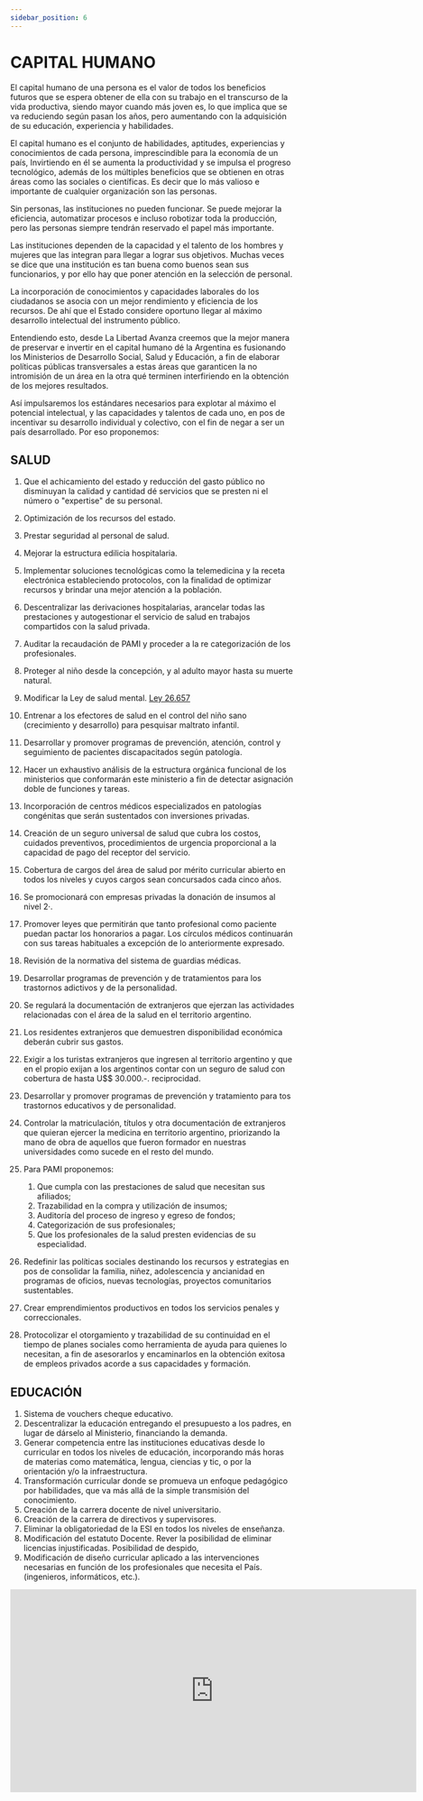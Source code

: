 ```yaml
---
sidebar_position: 6
---
```


# CAPITAL HUMANO

El capital humano de una persona es el valor de todos los beneficios futuros
que se espera obtener de ella con su trabajo en el transcurso de la vida productiva,
siendo mayor cuando más joven es, lo que implica que se va reduciendo según pasan
los años, pero aumentando con la adquisición de su educación, experiencia y
habilidades.

El capital humano es el conjunto de habilidades, aptitudes, experiencias y
conocimientos de cada persona, imprescindible para la economía de un país,
Invirtiendo en él se aumenta la productividad y se impulsa el progreso tecnológico,
además de los múltiples beneficios que se obtienen en otras áreas como las sociales
o científicas. Es decir que lo más valioso e importante de cualquier organización son
las personas.

Sin personas, las instituciones no pueden funcionar. Se puede mejorar la
eficiencia, automatizar procesos e incluso robotizar toda la producción, pero las
personas siempre tendrán reservado el papel más importante.

Las instituciones dependen de la capacidad y el talento de los hombres y
mujeres que las integran para llegar a lograr sus objetivos. Muchas veces se dice
que una institución es tan buena como buenos sean sus funcionarios, y por ello hay
que poner atención en la selección de personal.

La incorporación de conocimientos y capacidades laborales do los
ciudadanos se asocia con un mejor rendimiento y eficiencia de los recursos. De ahí
que el Estado considere oportuno llegar al máximo desarrollo intelectual del
instrumento público.

Entendiendo esto, desde La Libertad Avanza creemos que la mejor manera
de preservar e invertir en el capital humano dé la Argentina es fusionando los
Ministerios de Desarrollo Social, Salud y Educación, a fin de elaborar políticas
públicas transversales a estas áreas que garanticen la no intromisión de un área en
la otra qué terminen interfiriendo en la obtención de los mejores resultados.

Así impulsaremos los estándares necesarios para explotar al máximo el
potencial intelectual, y las capacidades y talentos de cada uno, en pos de incentivar
su desarrollo individual y colectivo, con el fin de negar a ser un país desarrollado. Por
eso proponemos:

## SALUD

1. Que el achicamiento del estado y reducción del gasto público no
   disminuyan la calidad y cantidad dé servicios que se presten ni el número
   o "expertise" de su personal.

2. Optimización de los recursos del estado.

3. Prestar seguridad al personal de salud.

4. Mejorar la estructura edilicia hospitalaria.
5. Implementar soluciones tecnológicas como la telemedicina y la receta
   electrónica estableciendo protocolos, con la finalidad de optimizar
   recursos y brindar una mejor atención a la población.

6. Descentralizar las derivaciones hospitalarias, arancelar todas las
   prestaciones y autogestionar el servicio de salud en trabajos compartidos
   con la salud privada.

7. Auditar la recaudación de PAMI y proceder a la re categorización de los
   profesionales.

8. Proteger al niño desde la concepción, y al adulto mayor hasta su muerte
   natural.

9. Modificar la Ley de salud mental. [Ley 26.657](https://www.argentina.gob.ar/normativa/nacional/ley-26657-175977/texto)

10. Entrenar a los efectores de salud en el control del niño sano (crecimiento
    y desarrollo) para pesquisar maltrato infantil.

11. Desarrollar y promover programas de prevención, atención, control y
    seguimiento de pacientes discapacitados según patología.

12. Hacer un exhaustivo análisis de la estructura orgánica funcional de los
    ministerios que conformarán este ministerio a fin de detectar asignación
    doble de funciones y tareas.

13. Incorporación de centros médicos especializados en patologías
    congénitas que serán sustentados con inversiones privadas.

14. Creación de un seguro universal de salud que cubra los costos, cuidados
    preventivos, procedimientos de urgencia proporcional a la capacidad de
    pago del receptor del servicio.

15. Cobertura de cargos del área de salud por mérito curricular abierto en
    todos los niveles y cuyos cargos sean concursados cada cinco años.
16. Se promocionará con empresas privadas la donación de insumos al nivel
    2·.

17. Promover leyes que permitirán que tanto profesional como paciente
    puedan pactar los honorarios a pagar. Los círculos médicos continuarán
    con sus tareas habituales a excepción de lo anteriormente expresado.

18. Revisión de la normativa del sistema de guardias médicas.

19. Desarrollar programas de prevención y de tratamientos para los trastornos
    adictivos y de la personalidad.

20. Se regulará la documentación de extranjeros que ejerzan las actividades
    relacionadas con el área de la salud en el territorio argentino.
21. Los residentes extranjeros que demuestren disponibilidad económica
    deberán cubrir sus gastos.

22. Exigir a los turistas extranjeros que ingresen al territorio argentino y que
    en el propio exijan a los argentinos contar con un seguro de salud con
    cobertura de hasta U$$ 30.000.-. reciprocidad.

23. Desarrollar y promover programas de prevención y tratamiento para tos
    trastornos educativos y de personalidad.

24. Controlar la matriculación, títulos y otra documentación de extranjeros que
    quieran ejercer la medicina en territorio argentino, priorizando la mano de
    obra de aquellos que fueron formador en nuestras universidades como
    sucede en el resto del mundo.

25. Para PAMI proponemos:
    1. Que cumpla con las prestaciones de salud que necesitan sus afiliados;
    2. Trazabilidad en la compra y utilización de insumos;
    3. Auditoría del proceso de ingreso y egreso de fondos;
    4. Categorización de sus profesionales;
    5. Que los profesionales de la salud presten evidencias de su
       especialidad.

26. Redefinir las políticas sociales destinando los recursos y estrategias en
    pos de consolidar la familia, niñez, adolescencia y ancianidad en
    programas de oficios, nuevas tecnologías, proyectos comunitarios
    sustentables.

27. Crear emprendimientos productivos en todos los servicios penales y
    correccionales.

28. Protocolizar el otorgamiento y trazabilidad de su continuidad en el tiempo
    de planes sociales como herramienta de ayuda para quienes lo necesitan,
    a fin de asesorarlos y encaminarlos en la obtención exitosa de empleos
    privados acorde a sus capacidades y formación.

## EDUCACIÓN

1. Sistema de vouchers cheque educativo.
2. Descentralizar la educación entregando el presupuesto a los padres, en
   lugar de dárselo al Ministerio, financiando la demanda.
3. Generar competencia entre las instituciones educativas desde lo curricular
   en todos los niveles de educación, incorporando más horas de materias como
   matemática, lengua, ciencias y tic, o por la orientación y/o la infraestructura.
4. Transformación curricular donde se promueva un enfoque pedagógico por
   habilidades, que va más allá de la simple transmisión del conocimiento.
5. Creación de la carrera docente de nivel universitario.
6. Creación de la carrera de directivos y supervisores.
7. Eliminar la obligatoriedad de la ESI en todos los niveles de enseñanza.
8. Modificación del estatuto Docente. Rever la posibilidad de eliminar
   licencias injustificadas. Posibilidad de despido,
9. Modificación de diseño curricular aplicado a las intervenciones
   necesarias en función de los profesionales que necesita el País. (ingenieros,
   informáticos, etc.).

<iframe width="720" height="360" src="https://www.youtube.com/embed/DkGyH-E82uI" title="El modelo de MILEI para la educación Argentina: La Educación Privada Sueca  - VisualEconomik" frameborder="0" allow="accelerometer; autoplay; clipboard-write; encrypted-media; gyroscope; picture-in-picture; web-share" allowfullscreen></iframe>